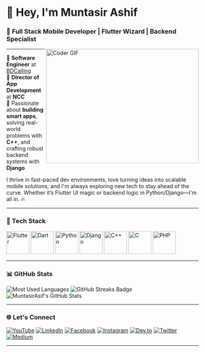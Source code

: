 # 👋 Hey, I'm Muntasir Ashif

### 🚀 Full Stack Mobile Developer | Flutter Wizard | Backend Specialist

<img align="right" src="https://cdn.dribbble.com/users/1025838/screenshots/6220885/devguy3.gif" height="300" width="400" alt="Coder GIF">

---

🏢 **Software Engineer** at [BDCalling](https://bdcalling.com)  
🎯 **Director of App Development** at **NCC**  
🧠 Passionate about **building smart apps**, solving real-world problems with **C++**, and crafting robust backend systems with **Django**  

I thrive in fast-paced dev environments, love turning ideas into scalable mobile solutions, and I'm always exploring new tech to stay ahead of the curve. Whether it’s Flutter UI magic or backend logic in Python/Django—I'm all in. 🔥

---

### 🚀 Tech Stack

<p align="left">
  <img src="https://img.icons8.com/color/48/000000/flutter.png" alt="Flutter" width="60" height="60"/>
  <img src="https://img.icons8.com/color/48/000000/dart.png" alt="Dart" width="60" height="60"/>
  <img src="https://img.icons8.com/color/48/000000/python.png" alt="Python" width="60" height="60"/>
  <img src="https://cdn.jsdelivr.net/gh/devicons/devicon@latest/icons/django/django-plain-wordmark.svg" alt="Django" width="60" height="60"/>          
  <img src="https://img.icons8.com/color/48/000000/c-plus-plus-logo.png" alt="C++" width="60" height="60"/>
  <img src="https://img.icons8.com/color/48/000000/c-programming.png" alt="C" width="60" height="60"/>
  <img src="https://img.icons8.com/officel/48/000000/php-logo.png" alt="PHP" width="60" height="60"/>
</p>

---

### 📊 GitHub Stats

<img src="https://github-readme-stats.vercel.app/api/top-langs/?username=MuntasirAsif&layout=compact&theme=dark" alt="Most Used Languages" />

<img src="https://img.shields.io/badge/GitHub-Streaks-orange?style=for-the-badge&logo=github" alt="GitHub Streaks Badge">
<img src="https://github-readme-stats.vercel.app/api?username=MuntasirAsif&show_icons=true&theme=dark" alt="MuntasirAsif's GitHub Stats" />

---

### 🌐 Let's Connect

[![YouTube](https://img.shields.io/badge/YouTube-E60023?style=flat-square&logo=youtube&logoColor=white)](https://www.youtube.com/@errorcode99official)
[![LinkedIn](https://img.shields.io/badge/LinkedIn-0077B5?style=flat-square&logo=linkedin&logoColor=white)](https://www.linkedin.com/in/muhammad-muntasir-mahamud-ashif-2a6749200/)
[![Facebook](https://img.shields.io/badge/Facebook-1877F2?style=flat-square&logo=facebook&logoColor=white)](https://www.facebook.com/muntasir.sky.llc)
[![Instagram](https://img.shields.io/badge/Instagram-E4405F?style=flat-square&logo=instagram&logoColor=white)](https://www.instagram.com/muntasirashif)
[![Dev.to](https://img.shields.io/badge/Dev.to-0A0A0A?style=flat-square&logo=devdotto)](https://dev.to/muntasir_ashif_2f8e686325)
[![Twitter](https://img.shields.io/badge/Twitter-1DA1F2?style=flat-square&logo=twitter&logoColor=white)](https://twitter.com/ashif_muntasir)
[![Medium](https://img.shields.io/badge/-Medium-00AB6C?style=flat-square&logo=medium)](https://medium.com/@muntasirashifee)

---
